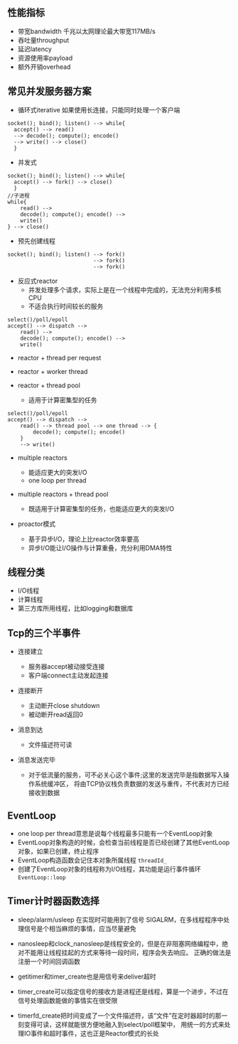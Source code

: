 ## 性能指标
* 带宽bandwidth    千兆以太网理论最大带宽117MB/s
* 吞吐量throughput
* 延迟latency
* 资源使用率payload  
* 额外开销overhead

## 常见并发服务器方案
* 循环式iterative
如果使用长连接，只能同时处理一个客户端
```text
socket(); bind(); listen() --> while{
  accept() --> read() 
  --> decode(); compute(); encode() 
  --> write() --> close()
  }
```
* 并发式
```text
socket(); bind(); listen() --> while{
  accept() --> fork() --> close()
  }
//子进程
while{
    read() -->
    decode(); compute(); encode() -->
    write()
} --> close()

```
  
* 预先创建线程
```text
socket(); bind(); listen() --> fork()
                           --> fork()
                           --> fork()
```

* 反应式reactor
    * 并发处理多个请求，实际上是在一个线程中完成的，无法充分利用多核CPU
    * 不适合执行时间较长的服务
```text
select()/poll/epoll
accept() --> dispatch -->
    read() -->
    decode(); compute(); encode() -->
    write()
```

* reactor + thread per request

* reactor + worker thread

* reactor + thread pool
    * 适用于计算密集型的任务
```text
select()/poll/epoll
accept() --> dispatch --> 
    read() --> thread pool --> one thread --> {
        decode(); compute(); encode()
    }
    --> write()
```
* multiple reactors
    * 能适应更大的突发I/O
    * one loop per thread
    
* multiple reactors + thread pool
    * 既适用于计算密集型的任务，也能适应更大的突发I/O
    
* proactor模式
    * 基于异步I/O，理论上比reactor效率要高
    * 异步I/O能让I/O操作与计算重叠，充分利用DMA特性
    
## 线程分类
* I/O线程
* 计算线程
* 第三方库所用线程，比如logging和数据库

## Tcp的三个半事件
* 连接建立
  * 服务器accept被动接受连接
  * 客户端connect主动发起连接
  
* 连接断开
  * 主动断开close shutdown
  * 被动断开read返回0
  
* 消息到达
  * 文件描述符可读
  
* 消息发送完毕
  * 对于低流量的服务，可不必关心这个事件;这里的发送完毕是指数据写入操作系统缓冲区，
    将由TCP协议栈负责数据的发送与重传，不代表对方已经接收到数据
    
## EventLoop
* one loop per thread意思是说每个线程最多只能有一个EventLoop对象
* EventLoop对象构造的时候，会检查当前线程是否已经创建了其他EventLoop对象，如果已创建，终止程序
* EventLoop构造函数会记住本对象所属线程 `threadId_`
* 创建了EventLoop对象的线程称为I/O线程，其功能是运行事件循环 `EventLoop::loop`

## Timer计时器函数选择
* sleep/alarm/usleep 在实现时可能用到了信号 SIGALRM，在多线程程序中处理信号是个相当麻烦的事情，应当尽量避免
* nanosleep和clock_nanosleep是线程安全的，但是在非阻塞网络编程中，绝对不能用让线程挂起的方式来等待一段时间，程序会失去响应。
  正确的做法是注册一个时间回调函数
  
* getitimer和timer_create也是用信号来deliver超时
* timer_create可以指定信号的接收方是进程还是线程，算是一个进步，不过在信号处理函数能做的事情实在很受限
* timerfd_create把时间变成了一个文件描述符，该“文件”在定时器超时的那一刻变得可读，这样就能很方便地融入到select/poll框架中，
  用统一的方式来处理IO事件和超时事件，这也正是Reactor模式的长处